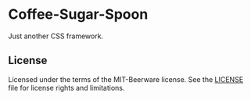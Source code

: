 # Coffee-Sugar-Spoon
Just another CSS framework.

## License
Licensed under the terms of the MIT-Beerware license.
See the [LICENSE](LICENSE) file for license rights and limitations.